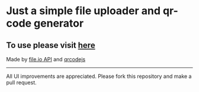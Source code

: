 # Just a simple file uploader and qr-code generator

## To use please visit [here](https://srezasm.github.io/SchoolFileUploader/)

Made by [file.io API](https://www.file.io/developers/) and [qrcodejs](https://github.com/davidshimjs/qrcodejs)

---

All UI improvements are appreciated. Please fork this repository and make a pull request.
